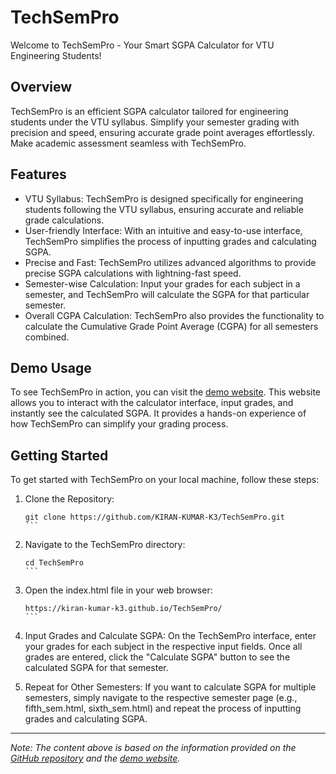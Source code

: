 # TechSemPro

Welcome to TechSemPro - Your Smart SGPA Calculator for VTU Engineering Students!

## Overview
TechSemPro is an efficient SGPA calculator tailored for engineering students under the VTU syllabus. Simplify your semester grading with precision and speed, ensuring accurate grade point averages effortlessly. Make academic assessment seamless with TechSemPro.

## Features

- VTU Syllabus: TechSemPro is designed specifically for engineering students following the VTU syllabus, ensuring accurate and reliable grade calculations.
- User-friendly Interface: With an intuitive and easy-to-use interface, TechSemPro simplifies the process of inputting grades and calculating SGPA.
- Precise and Fast: TechSemPro utilizes advanced algorithms to provide precise SGPA calculations with lightning-fast speed.
- Semester-wise Calculation: Input your grades for each subject in a semester, and TechSemPro will calculate the SGPA for that particular semester.
- Overall CGPA Calculation: TechSemPro also provides the functionality to calculate the Cumulative Grade Point Average (CGPA) for all semesters combined.

## Demo Usage

To see TechSemPro in action, you can visit the [demo website](https://kiran-kumar-k3.github.io/TechSemPro/). This website allows you to interact with the calculator interface, input grades, and instantly see the calculated SGPA. It provides a hands-on experience of how TechSemPro can simplify your grading process.

## Getting Started

To get started with TechSemPro on your local machine, follow these steps:

1. Clone the Repository:
   ````
   git clone https://github.com/KIRAN-KUMAR-K3/TechSemPro.git
   ```

2. Navigate to the TechSemPro directory:
   ````
   cd TechSemPro
   ```

3. Open the index.html file in your web browser:
   ````
   https://kiran-kumar-k3.github.io/TechSemPro/
   ```

4. Input Grades and Calculate SGPA:
   On the TechSemPro interface, enter your grades for each subject in the respective input fields. Once all grades are entered, click the "Calculate SGPA" button to see the calculated SGPA for that semester.

5. Repeat for Other Semesters:
   If you want to calculate SGPA for multiple semesters, simply navigate to the respective semester page (e.g., fifth_sem.html, sixth_sem.html) and repeat the process of inputting grades and calculating SGPA.



---

*Note: The content above is based on the information provided on the [GitHub repository](https://github.com/KIRAN-KUMAR-K3/TechSemPro) and the [demo website](https://kiran-kumar-k3.github.io/TechSemPro/).*
